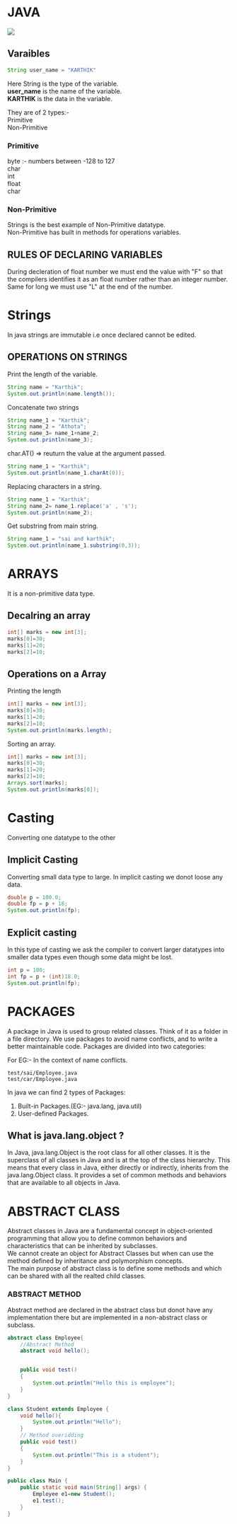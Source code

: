 # JAVA

![](img/javaimg.png)

## Varaibles

```java
String user_name = "KARTHIK"
```

Here String is the type of the variable.  
**user_name** is the name of the variable.  
**KARTHIK** is the data in the variable.

They are of 2 types:-  
Primitive  
Non-Primitive

### Primitive

byte :- numbers between -128 to 127  
char  
int  
float  
char

### Non-Primitive

Strings is the best example of Non-Primitive datatype.  
Non-Primitive has built in methods for operations variables.

## RULES OF DECLARING VARIABLES

During decleration of float number we must end the value with "F" so that the compilers identifies it as an float number rather than an integer number. Same for long we must use "L" at the end of the number.

# Strings

In java strings are immutable i.e once declared cannot be edited.

## OPERATIONS ON STRINGS

Print the length of the variable.

```java
String name = "Karthik";
System.out.println(name.length());
```

Concatenate two strings

```java
String name_1 = "Karthik";
String name_2 = "Athota";
String name_3= name_1+name_2;
System.out.println(name_3);
```

char.AT() => reuturn the value at the argument passed.

```java
String name_1 = "Karthik";
System.out.println(name_1.charAt(0));
```

Replacing characters in a string.

```java
String name_1 = "Karthik";
String name_2= name_1.replace('a' , 's');
System.out.println(name_2);
```

Get substring from main string.

```java
String name_1 = "sai and karthik";
System.out.println(name_1.substring(0,3));
```

# ARRAYS

It is a non-primitive data type.

## Decalring an array

```java
int[] marks = new int[3];
marks[0]=30;
marks[1]=20;
marks[2]=10;
```

## Operations on a Array

Printing the length

```java
int[] marks = new int[3];
marks[0]=30;
marks[1]=20;
marks[2]=10;
System.out.println(marks.length);
```

Sorting an array.

```java
int[] marks = new int[3];
marks[0]=30;
marks[1]=20;
marks[2]=10;
Arrays.sort(marks);
System.out.println(marks[0]);
```

# Casting

Converting one datatype to the other

## Implicit Casting

Converting small data type to large. In implicit casting we donot loose any data.

```java
double p = 100.0;
double fp = p + 18;
System.out.println(fp);
```

## Explicit casting

In this type of casting we ask the compiler to convert larger datatypes into smaller data types even though some data might be lost.

```java
int p = 100;
int fp = p + (int)18.0;
System.out.println(fp);
```

# PACKAGES

A package in Java is used to group related classes.
Think of it as a folder in a file directory. We use packages to avoid name conflicts, and to write a better maintainable code. Packages are divided into two categories:

For EG:- In the context of name conflicts.

```
test/sai/Employee.java
test/car/Employee.java
```

In java we can find 2 types of Packages:

1. Built-in Packages.(EG:- java.lang, java.util)
2. User-defined Packages.

## What is java.lang.object ?

In Java, java.lang.Object is the root class for all other classes.
It is the superclass of all classes in Java and is at the top of the class hierarchy. This means
that every class in Java, either directly or indirectly, inherits from the java.lang.Object class. It provides a set of common methods and behaviors that are available to all objects in Java.

# ABSTRACT CLASS

Abstract classes in Java are a fundamental concept in object-oriented programming that allow you to define common behaviors and characteristics that can be inherited by subclasses.  
We cannot create an object for Abstract Classes but when can use the method defined by inheritance and polymorphism concepts.  
The main purpose of abstract class is to define some methods and which can be shared with all the realted child classes.

### ABSTRACT METHOD

Abstract method are declared in the abstract class but donot have any implementation there but are implemented in a non-abstract class or subclass.

```java
abstract class Employee{
    //Abstract Method
    abstract void hello();


    public void test()
    {
        System.out.println("Hello this is employee");
    }
}

class Student extends Employee {
    void hello(){
        System.out.println("Hello");
    }
    // Method overidding
    public void test()
    {
        System.out.println("This is a student");
    }
}

public class Main {
    public static void main(String[] args) {
        Employee e1=new Student();
        e1.test();
    }
}
```
